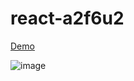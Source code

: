# react-a2f6u2

[Demo](https://react-a2f6u2.stackblitz.io)

![image](https://user-images.githubusercontent.com/44171601/142071850-5303d55a-02c9-4180-bed5-c946b1a656dc.png)
